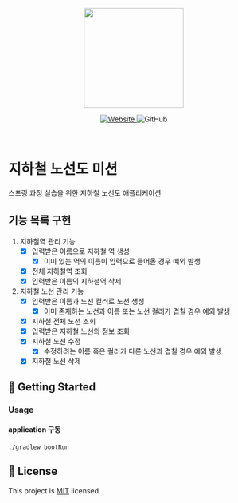   <p align="center">
    <img width="200px;" src="https://raw.githubusercontent.com/woowacourse/atdd-subway-admin-frontend/master/images/main_logo.png"/>
</p>
<p align="center">
  <a href="https://techcourse.woowahan.com/c/Dr6fhku7" alt="woowacourse subway">
    <img alt="Website" src="https://img.shields.io/website?url=https%3A%2F%2Fedu.nextstep.camp%2Fc%2FR89PYi5H">
  </a>
  <img alt="GitHub" src="https://img.shields.io/github/license/woowacourse/atdd-subway-map">
</p>

<br>

# 지하철 노선도 미션

스프링 과정 실습을 위한 지하철 노선도 애플리케이션

## 기능 목록 구현

1. 지하철역 관리 기능
    - [x]  입력받은 이름으로 지하철 역 생성
        - [x]  이미 있는 역의 이름이 입력으로 들어올 경우 예외 발생
    - [x]  전체 지하철역 조회
    - [x]  입력받은 이름의 지하철역 삭제

2. 지하철 노선 관리 기능
    - [x]  입력받은 이름과 노선 컬러로 노선 생성
        - [x]  이미 존재하는 노선과 이름 또는 노선 컬러가 겹칠 경우 예외 발생
    - [x]  지하철 전체 노선 조회
    - [x]  입력받은 지하철 노선의 정보 조회
    - [x]  지하철 노선 수정
        - [x]  수정하려는 이름 혹은 컬러가 다른 노선과 겹칠 경우 예외 발생
    - [x]  지하철 노선 삭제

## 🚀 Getting Started

### Usage

#### application 구동

```
./gradlew bootRun
```

## 📝 License

This project is [MIT](https://github.com/woowacourse/atdd-subway-map/blob/master/LICENSE) licensed.
